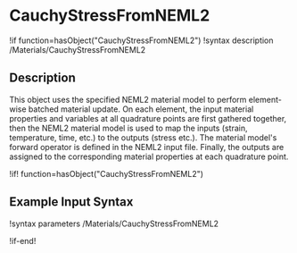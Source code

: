 # CauchyStressFromNEML2

!if function=hasObject("CauchyStressFromNEML2")
!syntax description /Materials/CauchyStressFromNEML2

## Description

This object uses the specified NEML2 material model to perform element-wise batched material update. On each element, the input material properties and variables at all quadrature points are first gathered together, then the NEML2 material model is used to map the inputs (strain, temperature, time, etc.) to the outputs (stress etc.). The material model's forward operator is defined in the NEML2 input file. Finally, the outputs are assigned to the corresponding material properties at each quadrature point.

!if! function=hasObject("CauchyStressFromNEML2")

## Example Input Syntax

!syntax parameters /Materials/CauchyStressFromNEML2

!if-end!
